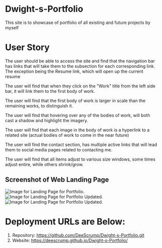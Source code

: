# Dwight-s-Portfolio
This site is to showcase of portfolio of all existing and future projects by myself

# User Story
The user should be able to access the site and find that the navigation bar has links that will take them to the subsection for each corresponding link.  The exception being the Resume link, which will open up the current resume

The user will find that when they click on the "Work" title from the left side bar, it will link them to the first body of work.

The user will find that the first body of work is larger in scale than the remaining works, to distinguish it.

The user will find that hovering over any of the bodies of work, will both cast a shadow and highlight the imagery.

The user will fnd that each image in the body of work is a hyperlink to a related site (actual bodies of work to come in the near future)

The user will find the contact section, has multiple active links that will lead them to social media pages related to contacting me.

The user will find that all items adjust to various size windows, some times adjust entire, while others shrink/grow.

## Screenshot of Web Landing Page
![Image for Landing Page for Portfolio.](./assets/images/screenshot3.png)
![Image for Landing Page for Portfolio Updated.](./assets/images/screenshot.png)
![Image for Landing Page for Portfolio Updated.](./assets/images/screenshot2.png)
# Deployment URLs are Below:
1. Repository: https://github.com/DeeScrump/Dwight-s-Portfolio.git
2. Website: https://deescrump.github.io/Dwight-s-Portfolio/
